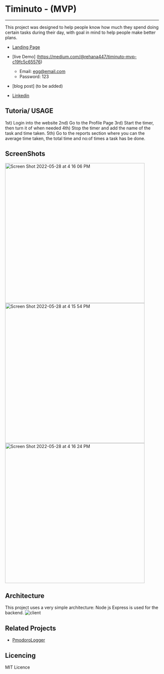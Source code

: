 # Timinuto - (MVP)
 - - - -

This project was designed to help people know how much they spend doing certain tasks during their day, with goal in mind to help people make better plans.
* [Landing Page](https://avocadoclouds.github.io/timinuto-pages/) 
* [live Demo] (https://medium.com/@rehana447/timinuto-mvp-c19fc5c65576)
    * Email: egg@email.com
    * Password: 123

* [blog post] (to be added)

* [Linkedin](https://www.linkedin.com/in/rihana-ali-saeid-68352b1bb/)

## Tutoria/ USAGE

1st) Login into the website
2nd) Go to the Profile Page
3rd) Start the timer, then turn it of when needed 
4th) Stop the timer and add the name of the task and time taken.
5th) Go to the reports section where you can the average time taken, the total time and no:of times a task has be done.

## ScreenShots
<img width="457" alt="Screen Shot 2022-05-28 at 4 16 06 PM" src="https://user-images.githubusercontent.com/75071112/171364591-7a5075af-4459-4e8b-847d-17557fdb7d5b.png">

<img width="457" alt="Screen Shot 2022-05-28 at 4 15 54 PM" src="https://user-images.githubusercontent.com/75071112/171364650-6f2c8dd0-c930-41f1-9915-8c3e80b45825.png">

<img width="457" alt="Screen Shot 2022-05-28 at 4 16 24 PM" src="https://user-images.githubusercontent.com/75071112/171364683-94b9c0fd-6140-4658-a291-abfcb448c5c7.png">



## Architecture 
This project uses a very simple architecture: Node js Express is used for the backend.
![client](https://user-images.githubusercontent.com/75071112/171365708-e2ccb8aa-bcf7-4a7e-9c45-adef3c9af02e.png)



## Related Projects
* [PmodoroLogger](https://github.com/zxch3n/PomodoroLogger)


## Licencing
MIT Licence
